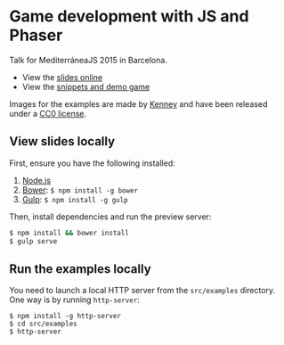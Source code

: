 # Game development with JS and Phaser

Talk for MediterráneaJS 2015 in Barcelona.

- View the [slides online](http://belen-albeza.github.io/mediterranea-js-2015)
- View the [snippets and demo game](http://belen-albeza.github.io/mediterranea-js-2015/examples/)

Images for the examples are made by [Kenney](http://kenney.nl/) and have been released under a [CC0 license](https://creativecommons.org/publicdomain/zero/1.0/).

## View slides locally

First, ensure you have the following installed:

1. [Node.js](http://nodejs.org)
2. [Bower](http://bower.io): `$ npm install -g bower`
3. [Gulp](http://gulpjs.com): `$ npm install -g gulp`

Then, install dependencies and run the preview server:

```bash
$ npm install && bower install
$ gulp serve
```

## Run the examples locally

You need to launch a local HTTP server from the `src/examples` directory. One way is by running `http-server`:

```
$ npm install -g http-server
$ cd src/examples
$ http-server
```
